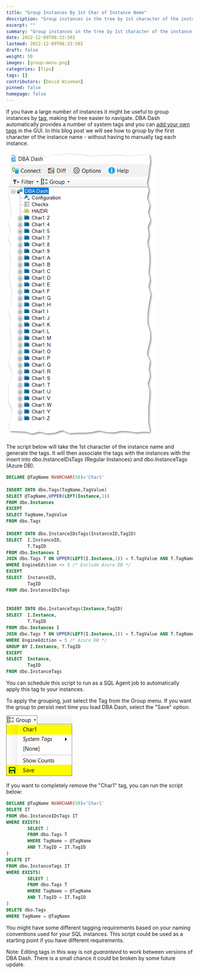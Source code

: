 ```yaml
---
title: "Group Instances By 1st Char of Instance Name"
description: "Group instances in the tree by 1st character of the instance name"
excerpt: ""
summary: "Group instances in the tree by 1st character of the instance name"
date: 2022-12-09T08:33:50Z
lastmod: 2022-12-09T08:33:50Z
draft: false
weight: 50
images: [group-menu.png]
categories: [Tips]
tags: []
contributors: [David Wiseman]
pinned: false
homepage: false
---
```

If you have a large number of instances it might be useful to group instances by [tag](/docs/help/tagging/), making the tree easier to navigate.  DBA Dash automatically provides a number of system tags and you can [add your own tags](/docs/help/tagging/#user-tags) in the GUI.  In this blog post we will see how to group by the first character of the instance name - without having to manually tag each instance.

![Group by 1st char of instance name](char1group.png)

The script below will take the 1st character of the instance name and generate the tags.  It will then associate the tags with the instances with the insert into dbo.InstanceIDsTags (Regular Instances) and dbo.InstanceTags (Azure DB).

```sql
DECLARE @TagName NVARCHAR(50)='Char1'

INSERT INTO dbo.Tags(TagName,TagValue)
SELECT @TagName,UPPER(LEFT(Instance,1))
FROM dbo.Instances
EXCEPT
SELECT TagName,TagValue
FROM dbo.Tags

INSERT INTO dbo.InstanceIDsTags(InstanceID,TagID)
SELECT  I.InstanceID,
        T.TagID
FROM dbo.Instances I
JOIN dbo.Tags T ON UPPER(LEFT(I.Instance,1)) = T.TagValue AND T.TagName = @TagName
WHERE EngineEdition <> 5 /* Exclude Azure DB */
EXCEPT
SELECT  InstanceID,
        TagID
FROM dbo.InstanceIDsTags


INSERT INTO dbo.InstanceTags(Instance,TagID)
SELECT  I.Instance,
        T.TagID
FROM dbo.Instances I
JOIN dbo.Tags T ON UPPER(LEFT(I.Instance,1)) = T.TagValue AND T.TagName = @TagName
WHERE EngineEdition = 5 /* Azure DB */
GROUP BY I.Instance, T.TagID
EXCEPT
SELECT  Instance,
        TagID
FROM dbo.InstanceTags
```

You can schedule this script to run as a SQL Agent job to automatically apply this tag to your instances.

To apply the grouping, just select the Tag from the Group menu.  If you want the group to persist next time you load DBA Dash, select the "Save" option.

![Group by Tag](group-menu.png)

If you want to completely remove the "Char1" tag, you can run the script below:

```sql
DECLARE @TagName NVARCHAR(50)='Char1'
DELETE IT
FROM dbo.InstanceIDsTags IT
WHERE EXISTS(
		SELECT 1
		FROM dbo.Tags T
		WHERE TagName = @TagName
		AND T.TagID = IT.TagID
)
DELETE IT
FROM dbo.InstanceTags IT
WHERE EXISTS(
		SELECT 1
		FROM dbo.Tags T
		WHERE TagName = @TagName
		AND T.TagID = IT.TagID
)
DELETE dbo.Tags
WHERE TagName = @TagName
```

You might have some different tagging requirements based on your naming conventions used for your SQL instances.  This script could be used as a starting point if you have different requirements.

Note:  Editing tags in this way is not *guaranteed* to work between versions of DBA Dash.  There is a small chance it could be broken by some future update.
